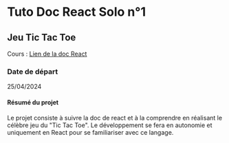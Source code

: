# Tuto Doc React Solo n°1

## Jeu Tic Tac Toe

Cours : [Lien de la doc React](https://react.dev/learn/tutorial-tic-tac-toe)

### Date de départ

25/04/2024

#### Résumé du projet

Le projet consiste à suivre la doc de react et à la comprendre en réalisant le célèbre jeu du "Tic Tac Toe". Le développement se fera en autonomie et uniquement en React pour se familiariser avec ce langage.
